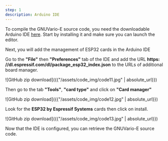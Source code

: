 ```yaml
---
step: 1
description: Arduino IDE
---
```


To compile the GNUVario-E source code, you need the downloadable Arduino IDE [here](https://www.arduino.cc/en/Main/Software). Start by installing it and make sure you can launch the editor.

Next, you will add the management of ESP32 cards in the Arduino IDE

Go to the **"File"** then **"Preferences"** tab of the IDE and add the URL **https: //dl.espressif.com/dl/package_esp32_index.json** to the URLs of additional  board manager.

![GitHub zip download]({{"/assets/code_img/code11.jpg" | absolute_url}})

Then go to the tab **"Tools"**, **"card type"** and click on **"Card manager"**

![GitHub zip download]({{"/assets/code_img/code12.jpg" | absolute_url}})

Look for the **ESP32 by Espressif Systems** cards then click on install.

![GitHub zip download]({{"/assets/code_img/code13.jpg" | absolute_url}})


Now that the IDE is configured, you can retrieve the GNUVario-E source code.
